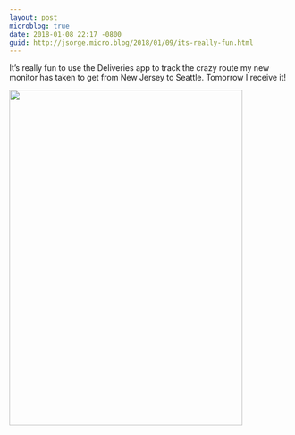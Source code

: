 ```yaml
---
layout: post
microblog: true
date: 2018-01-08 22:17 -0800
guid: http://jsorge.micro.blog/2018/01/09/its-really-fun.html
---
```

It’s really fun to use the Deliveries app to track the crazy route my new monitor has taken to get from New Jersey to Seattle. Tomorrow I receive it!

<img src="http://mb.jsorge.net/uploads/2018/750a6347aa.jpg" width="417" height="600" />
